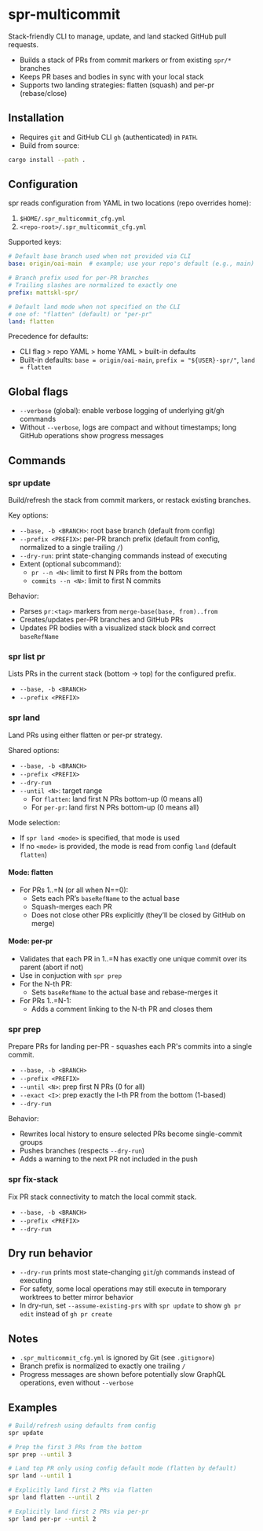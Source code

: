 spr-multicommit
================

Stack-friendly CLI to manage, update, and land stacked GitHub pull requests.

- Builds a stack of PRs from commit markers or from existing `spr/*` branches
- Keeps PR bases and bodies in sync with your local stack
- Supports two landing strategies: flatten (squash) and per-pr (rebase/close)

Installation
------------

- Requires `git` and GitHub CLI `gh` (authenticated) in `PATH`.
- Build from source:

```bash
cargo install --path .
```

Configuration
-------------

spr reads configuration from YAML in two locations (repo overrides home):

1. `$HOME/.spr_multicommit_cfg.yml`
2. `<repo-root>/.spr_multicommit_cfg.yml`

Supported keys:

```yaml
# Default base branch used when not provided via CLI
base: origin/oai-main  # example; use your repo's default (e.g., main)

# Branch prefix used for per-PR branches
# Trailing slashes are normalized to exactly one
prefix: mattskl-spr/

# Default land mode when not specified on the CLI
# one of: "flatten" (default) or "per-pr"
land: flatten
```

Precedence for defaults:

- CLI flag > repo YAML > home YAML > built-in defaults
- Built-in defaults: `base = origin/oai-main`, `prefix = "${USER}-spr/"`, `land = flatten`

Global flags
------------

- `--verbose` (global): enable verbose logging of underlying git/gh commands
- Without `--verbose`, logs are compact and without timestamps; long GitHub operations show progress messages

Commands
--------

### spr update

Build/refresh the stack from commit markers, or restack existing branches.

Key options:

- `--base, -b <BRANCH>`: root base branch (default from config)
- `--prefix <PREFIX>`: per-PR branch prefix (default from config, normalized to a single trailing `/`)
- `--dry-run`: print state-changing commands instead of executing
- Extent (optional subcommand):
  - `pr --n <N>`: limit to first N PRs from the bottom
  - `commits --n <N>`: limit to first N commits

Behavior:

- Parses `pr:<tag>` markers from `merge-base(base, from)..from`
- Creates/updates per-PR branches and GitHub PRs
- Updates PR bodies with a visualized stack block and correct `baseRefName`

### spr list pr

Lists PRs in the current stack (bottom → top) for the configured prefix.

- `--base, -b <BRANCH>`
- `--prefix <PREFIX>`

### spr land

Land PRs using either flatten or per-pr strategy.

Shared options:

- `--base, -b <BRANCH>`
- `--prefix <PREFIX>`
- `--dry-run`
- `--until <N>`: target range
  - For `flatten`: land first N PRs bottom-up (0 means all)
  - For `per-pr`: land first N PRs bottom-up (0 means all)

Mode selection:

- If `spr land <mode>` is specified, that mode is used
- If no `<mode>` is provided, the mode is read from config `land` (default `flatten`)

#### Mode: flatten

- For PRs 1..=N (or all when N==0):
  - Sets each PR’s `baseRefName` to the actual base
  - Squash-merges each PR
  - Does not close other PRs explicitly (they’ll be closed by GitHub on merge)

#### Mode: per-pr

- Validates that each PR in 1..=N has exactly one unique commit over its parent (abort if not)
- Use in conjuction with `spr prep`
- For the N-th PR:
  - Sets `baseRefName` to the actual base and rebase-merges it
- For PRs 1..=N-1:
  - Adds a comment linking to the N-th PR and closes them

### spr prep

Prepare PRs for landing per-PR - squashes each PR's commits into a single commit.

- `--base, -b <BRANCH>`
- `--prefix <PREFIX>`
- `--until <N>`: prep first N PRs (0 for all)
- `--exact <I>`: prep exactly the I-th PR from the bottom (1-based)
- `--dry-run`

Behavior:

- Rewrites local history to ensure selected PRs become single-commit groups
- Pushes branches (respects `--dry-run`)
- Adds a warning to the next PR not included in the push

### spr fix-stack

Fix PR stack connectivity to match the local commit stack.

- `--base, -b <BRANCH>`
- `--prefix <PREFIX>`
- `--dry-run`

Dry run behavior
----------------

- `--dry-run` prints most state-changing `git`/`gh` commands instead of executing
- For safety, some local operations may still execute in temporary worktrees to better mirror behavior
- In dry-run, set `--assume-existing-prs` with `spr update` to show `gh pr edit` instead of `gh pr create`

Notes
-----

- `.spr_multicommit_cfg.yml` is ignored by Git (see `.gitignore`)
- Branch prefix is normalized to exactly one trailing `/`
- Progress messages are shown before potentially slow GraphQL operations, even without `--verbose`

Examples
--------

```bash
# Build/refresh using defaults from config
spr update

# Prep the first 3 PRs from the bottom
spr prep --until 3

# Land top PR only using config default mode (flatten by default)
spr land --until 1

# Explicitly land first 2 PRs via flatten
spr land flatten --until 2

# Explicitly land first 2 PRs via per-pr
spr land per-pr --until 2
```
